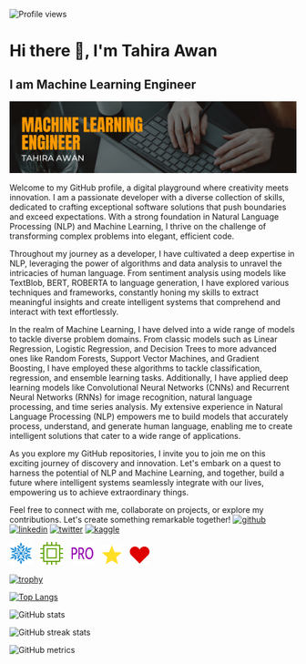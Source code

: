 ![Profile views](https://gpvc.arturio.dev/tahira2910)  

# Hi there 👋, I'm Tahira Awan
## I am Machine Learning Engineer
![I am Machine Learning Engineer](3.png)

Welcome to my GitHub profile, a digital playground where creativity meets innovation. I am a passionate developer with a diverse collection of skills, dedicated to crafting exceptional software solutions that push boundaries and exceed expectations. With a strong foundation in Natural Language Processing (NLP) and Machine Learning, I thrive on the challenge of transforming complex problems into elegant, efficient code.

Throughout my journey as a developer, I have cultivated a deep expertise in NLP, leveraging the power of algorithms and data analysis to unravel the intricacies of human language. From sentiment analysis using models like TextBlob, BERT, ROBERTA to language generation, I have explored various techniques and frameworks, constantly honing my skills to extract meaningful insights and create intelligent systems that comprehend and interact with text effortlessly.

In the realm of Machine Learning, I have delved into a wide range of models to tackle diverse problem domains. From classic models such as Linear Regression, Logistic Regression, and Decision Trees to more advanced ones like Random Forests, Support Vector Machines, and Gradient Boosting, I have employed these algorithms to tackle classification, regression, and ensemble learning tasks. Additionally, I have applied deep learning models like Convolutional Neural Networks (CNNs) and Recurrent Neural Networks (RNNs) for image recognition, natural language processing, and time series analysis.
My extensive experience in Natural Language Processing (NLP) empowers me to build models that accurately process, understand, and generate human language, enabling me to create intelligent solutions that cater to a wide range of applications.

As you explore my GitHub repositories, I invite you to join me on this exciting journey of discovery and innovation. Let's embark on a quest to harness the potential of NLP and Machine Learning, and together, build a future where intelligent systems seamlessly integrate with our lives, empowering us to achieve extraordinary things.

Feel free to connect with me, collaborate on projects, or explore my contributions. Let's create something remarkable together!
[<img src='https://cdn.jsdelivr.net/npm/simple-icons@3.0.1/icons/github.svg' alt='github' height='40'>](https://github.com/tahira2910)  [<img src='https://cdn.jsdelivr.net/npm/simple-icons@3.0.1/icons/linkedin.svg' alt='linkedin' height='40'>](https://www.linkedin.com/in/tahirabibi/)  [<img src='https://cdn.jsdelivr.net/npm/simple-icons@3.0.1/icons/twitter.svg' alt='twitter' height='40'>](https://twitter.com/Tahira_awan10)  [<img src='https://cdn.jsdelivr.net/npm/simple-icons@3.0.1/icons/kaggle.svg' alt='kaggle' height='40'>](https://www.kaggle.com/alaajah)  

<a href='https://archiveprogram.github.com/'><img src='https://raw.githubusercontent.com/acervenky/animated-github-badges/master/assets/acbadge.gif' width='40' height='40'></a> <a href='https://docs.github.com/en/developers'><img src='https://raw.githubusercontent.com/acervenky/animated-github-badges/master/assets/devbadge.gif' width='40' height='40'></a> <a href='https://github.com/pricing'><img src='https://raw.githubusercontent.com/acervenky/animated-github-badges/master/assets/pro.gif' width='40' height='40'></a> <a href='https://stars.github.com/'><img src='https://raw.githubusercontent.com/acervenky/animated-github-badges/master/assets/starbadge.gif' width='35' height='35'></a> <a href='https://docs.github.com/en/github/supporting-the-open-source-community-with-github-sponsors'><img src='https://raw.githubusercontent.com/acervenky/animated-github-badges/master/assets/sponsorbadge.gif' width='35' height='35'></a> 

[![trophy](https://github-profile-trophy.vercel.app/?username=tahira2910)](https://github.com/ryo-ma/github-profile-trophy)

[![Top Langs](https://github-readme-stats.vercel.app/api/top-langs/?username=tahira2910)](https://github.com/anuraghazra/github-readme-stats)

![GitHub stats](https://github-readme-stats.vercel.app/api?username=tahira2910&show_icons=true&count_private=true)  

![GitHub streak stats](https://streak-stats.demolab.com/?user=tahira2910)  

![GitHub metrics](https://metrics.lecoq.io/tahira2910)
